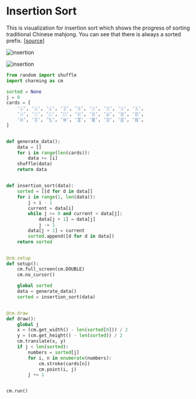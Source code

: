 # Insertion Sort

This is visualization for insertion sort which shows the progress of sorting traditional Chinese mahjong. You can see that there is always a sorted prefix. [[source](../../examples/insertion.py)]

![insertion](https://raw.githubusercontent.com/gh2hq/public-files/master/example_insertion.gif)

![insertion](https://raw.githubusercontent.com/gh2hq/public-files/master/example_insertion.png)

```py
from random import shuffle
import charming as cm

sorted = None
j = 0
cards = [
    '🀇', '🀈', '🀉', '🀊', '🀋', '🀌', '🀍', '🀎', '🀏',
    '🀐', '🀑', '🀒', '🀓', '🀔', '🀕', '🀖', '🀗', '🀘',
    '🀙', '🀚', '🀛', '🀜', '🀝', '🀞', '🀟', '🀠', '🀡',
]


def generate_data():
    data = []
    for i in range(len(cards)):
        data += [i]
    shuffle(data)
    return data


def insertion_sort(data):
    sorted = [[d for d in data]]
    for i in range(1, len(data)):
        j = i - 1
        current = data[i]
        while j >= 0 and current < data[j]:
            data[j + 1] = data[j]
            j -= 1
        data[j + 1] = current
        sorted.append([d for d in data])
    return sorted


@cm.setup
def setup():
    cm.full_screen(cm.DOUBLE)
    cm.no_cursor()

    global sorted
    data = generate_data()
    sorted = insertion_sort(data)


@cm.draw
def draw():
    global j
    x = (cm.get_width() - len(sorted[0])) / 2
    y = (cm.get_height() - len(sorted)) / 2
    cm.translate(x, y)
    if j < len(sorted):
        numbers = sorted[j]
        for i, n in enumerate(numbers):
            cm.stroke(cards[n])
            cm.point(i, j)
        j += 1


cm.run()
```
